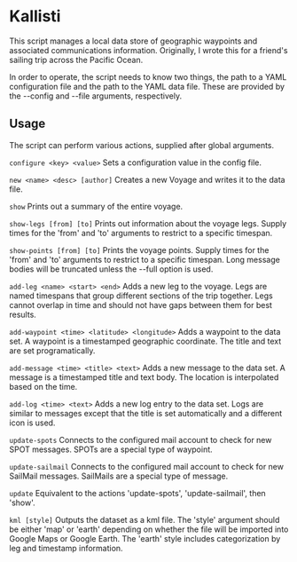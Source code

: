# Kallisti

This script manages a local data store of geographic waypoints and associated
communications information. Originally, I wrote this for a friend's sailing trip
across the Pacific Ocean.

In order to operate, the script needs to know two things, the path to a
YAML configuration file and the path to the YAML data file. These are
provided by the --config and --file arguments, respectively.

## Usage

The script can perform various actions, supplied after global arguments.

`configure <key> <value>`
    Sets a configuration value in the config file.

`new <name> <desc> [author]`
    Creates a new Voyage and writes it to the data file.

`show`
    Prints out a summary of the entire voyage.

`show-legs [from] [to]`
    Prints out information about the voyage legs.
    Supply times for the 'from' and 'to' arguments to restrict to a specific
    timespan.

`show-points [from] [to]`
     Prints the voyage points. Supply times for the 'from' and 'to' arguments
     to restrict to a specific timespan. Long message bodies will be truncated
     unless the --full option is used.

`add-leg <name> <start> <end>`
     Adds a new leg to the voyage. Legs are named timespans that group
     different sections of the trip together. Legs cannot overlap in time and
     should not have gaps between them for best results.

`add-waypoint <time> <latitude> <longitude>`
     Adds a waypoint to the data set. A waypoint is a timestamped geographic
     coordinate. The title and text are set programatically.

`add-message <time> <title> <text>`
     Adds a new message to the data set. A message is a timestamped title and
     text body. The location is interpolated based on the time.

`add-log <time> <text>`
     Adds a new log entry to the data set. Logs are similar to messages except
     that the title is set automatically and a different icon is used.

`update-spots`
     Connects to the configured mail account to check for new SPOT messages.
     SPOTs are a special type of waypoint.

`update-sailmail`
     Connects to the configured mail account to check for new SailMail messages.
     SailMails are a special type of message.

`update`
    Equivalent to the actions 'update-spots', 'update-sailmail', then 'show'.

`kml [style]`
    Outputs the dataset as a kml file.
    The 'style' argument should be either 'map' or 'earth' depending on whether
    the file will be imported into Google Maps or Google Earth. The 'earth'
    style includes categorization by leg and timestamp information.
